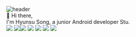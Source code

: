 ![header](https://capsule-render.vercel.app/api?type=slice&color=gradient&text=%20HyunsuSong%20%20&height=200&fontSize=100)
</br>
👋 Hi there,
</br>
I'm Hyunsu Song, a junior Android developer Stu.
</br>
<img src="https://img.shields.io/badge/Java-3766AB?style=flat-square&logo=Java&logoColor=white"/></a>
<img src="https://img.shields.io/badge/Kotlin-3766AB?style=flat-square&logo=Kotlin&logoColor=white"/></a><img src="https://img.shields.io/badge/Android-3766AB?style=flat-square&logo=Android&logoColor=white"/></a>
<img src="https://img.shields.io/badge/Swift-3766AB?style=flat-square&logo=Swift&logoColor=white"/></a>
<img src="https://img.shields.io/badge/IOS-3766AB?style=flat-square&logo=IOS&logoColor=white"/></a>
<img src="https://img.shields.io/badge/Firebase-3766AB?style=flat-square&logo=Firebase&logoColor=white"/></a>
<img src="https://img.shields.io/badge/Oracle-3766AB?style=flat-square&logo=Oracle&logoColor=white"/></a>


